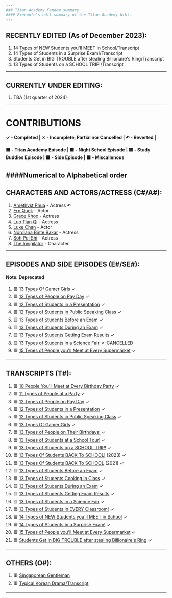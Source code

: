 ```yaml
---
### Titan Academy Fandom summary
#### Execoote's edit summary of the Titan Academy Wiki.
--- 
```

## RECENTLY EDITED (As of December 2023):
1. 14 Types of NEW Students you'll MEET in School/Transcript
2. 14 Types of Students in a Surprise Exam!/Transcript
3. Students Get in BIG TROUBLE after stealing Billionaire's Ring/Transcript
4. 13 Types of Students on a SCHOOL TRIP!/Transcript
---
## CURRENTLY UNDER EDITING:
1. TBA (1st quarter of 2024)
---
# CONTRIBUTIONS
#### ✓ - Completed | ✗ - Incomplete, Partial nor Cancelled | ↶ - Reverted |
#### 🟦 - Titan Academy Episode | 🟪 - Night School Episode | 🟨 - Study Buddies Episode | 🟩 - Side Episode | 🟥 - Miscallenous
####Numerical to Alphabetical order
---
## CHARACTERS AND ACTORS/ACTRESS (C#/A#):
1. [Amethyst Phua](https://titanacademy.fandom.com/wiki/Amethyst_Phua) - Actress ↶
2. [Ern Quek](https://titanacademy.fandom.com/wiki/Ern_Quek) - Actor
3. [Grace Khoo](https://titanacademy.fandom.com/wiki/Grace_Khoo) - Actress
4. [Luo Tian Qi](https://titanacademy.fandom.com/wiki/Luo_Tian_Qi) - Actress
5. [Luke Chan](https://titanacademy.fandom.com/wiki/Luke_Chan) - Actor
6. [Nordiana Binte Bakar](https://titanacademy.fandom.com/wiki/Nordiana_Binte_Bakar) - Actress
7. [Soh Pei Shi](https://titanacademy.fandom.com/wiki/Soh_Pei_Shi) - Actress
8. [The Invigilator](https://titanacademy.fandom.com/wiki/The_Invigilator) - Character
---
## EPISODES AND SIDE EPISODES (E#/SE#):
#### Note: Deprecated
1. 🟩 [13 Types Of Gamer Girls](https://titanacademy.fandom.com/wiki/13_Types_Of_Gamer_Girls) ✓
2. 🟦 [12 Types of People on Pay Day](https://titanacademy.fandom.com/wiki/12_Types_of_People_on_Pay_Day) ✓
3. 🟪 [12 Types of Students in a Presentation](https://titanacademy.fandom.com/wiki/12_Types_of_Students_in_a_Presentation) ✓
4. 🟪 [12 Types of Students in Public Speaking Class](https://titanacademy.fandom.com/wiki/12_Types_of_Students_in_Public_Speaking_Class) ✓
5. 🟨 [13 Types of Students Before an Exam](https://titanacademy.fandom.com/wiki/13_Types_of_Students_Before_an_Exam) ✓
6. 🟨 [13 Types of Students During an Exam](https://titanacademy.fandom.com/wiki/13_Types_of_Students_During_an_Exam) ✓
7. 🟨 [13 Types of Students Getting Exam Results](https://titanacademy.fandom.com/wiki/13_Types_of_Students_Getting_Exam_Results) ✓
8. 🟨 [13 Types of Students in a Science Fair](https://titanacademy.fandom.com/wiki/13_Types_of_Students_in_a_Science_Fair) ✗-CANCELLED
9. 🟩 [15 Types of People you'll Meet at Every Supermarket](https://titanacademy.fandom.com/wiki/15_Types_of_People_you'll_Meet_at_Every_Supermarket) ✓
---
## TRANSCRIPTS (T#):
1. 🟩 [10 People You'll Meet at Every Birthday Party](https://titanacademy.fandom.com/wiki/10_People_You%27ll_Meet_at_Every_Birthday_Party/Transcript) ✓
2. 🟩 [11 Types of People at a Party](https://titanacademy.fandom.com/wiki/11_Types_of_People_at_a_Party/Transcript) ✓
3. 🟦 [12 Types of People on Pay Day](https://titanacademy.fandom.com/wiki/12_Types_of_People_on_Pay_Day/Transcript) ✓
4. 🟪 [12 Types of Students in a Presentation](https://titanacademy.fandom.com/wiki/12_Types_of_Students_in_a_Presentation/Transcript) ✓
5. 🟪 [12 Types of Students in Public Speaking Class](https://titanacademy.fandom.com/wiki/12_Types_of_Students_in_Public_Speaking_Class/Transcript) ✓
6. 🟩 [13 Types Of Gamer Girls](https://titanacademy.fandom.com/wiki/13_Types_Of_Gamer_Girls/Transcript) ✓
7. 🟦 [13 Types of People on Their Birthdays!](https://titanacademy.fandom.com/wiki/13_Types_of_People_on_Their_Birthdays!/Transcript) ✓
8. 🟦 [13 Types of Students at a School Tour!](https://titanacademy.fandom.com/wiki/13_Types_of_Students_at_a_School_Tour!/Transcript) ✓
9. 🟦 [13 Types of Students on a SCHOOL TRIP!](https://titanacademy.fandom.com/wiki/13_Types_of_Students_on_a_SCHOOL_TRIP!/Transcript) ✓
10. 🟦 [13 Types Of Students BACK To SCHOOL!](https://titanacademy.fandom.com/wiki/13_Types_Of_Students_BACK_To_SCHOOL!/Transcript) (2023) ✓
11. 🟦 [13 Types Of Students BACK To SCHOOL](https://titanacademy.fandom.com/wiki/13_Types_of_Students_BACK_TO_SCHOOL/Transcript) (2021) ✓
12. 🟨 [13 Types of Students Before an Exam](https://titanacademy.fandom.com/wiki/13_Types_of_Students_Before_an_Exam/Transcript) ✓
13. 🟦 [13 Types of Students Cooking in Class](https://titanacademy.fandom.com/wiki/13_Types_of_Students_Cooking_in_Class/Transcript) ✓
14. 🟨 [13 Types of Students During an Exam](https://titanacademy.fandom.com/wiki/13_Types_of_Students_During_an_Exam/Transcript) ✓
15. 🟨 [13 Types of Students Getting Exam Results](https://titanacademy.fandom.com/wiki/13_Types_of_Students_Getting_Exam_Results/Transcript) ✓
16. 🟨 [13 Types of Students in a Science Fair](https://titanacademy.fandom.com/wiki/13_Types_of_Students_in_a_Science_Fair/Transcript) ✓
17. 🟦 [13 Types of Students in EVERY Classroom!](https://titanacademy.fandom.com/wiki/13_Types_of_Students_in_EVERY_Classroom!/Transcript) ✓
18. 🟦 [14 Types of NEW Students you'll MEET in School](https://titanacademy.fandom.com/wiki/14_Types_of_NEW_Students_you'll_MEET_in_School/Transcript) ✓
19. 🟦 [14 Types of Students in a Surprise Exam!](https://titanacademy.fandom.com/wiki/14_Types_of_Students_in_a_Surprise_Exam!/Transcript) ✓
20. 🟩 [15 Types of People you'll Meet at Every Supermarket](https://titanacademy.fandom.com/wiki/15_Types_of_People_you'll_Meet_at_Every_Supermarket/Transcript) ✓
21. 🟦 [Students Get in BIG TROUBLE after stealing Billionaire's Ring](https://titanacademy.fandom.com/wiki/Students_Get_in_BIG_TROUBLE_after_stealing_Billionaire's_Ring/Transcript) ✓
---
## OTHERS (O#):
1. 🟥 [Singaporean Gentleman](https://titanacademy.fandom.com/wiki/Singaporean_Gentleman)
2. 🟥 [Typical Korean Drama/Transcript](https://titanacademy.fandom.com/wiki/Typical_Korean_Drama/Transcript)
---
